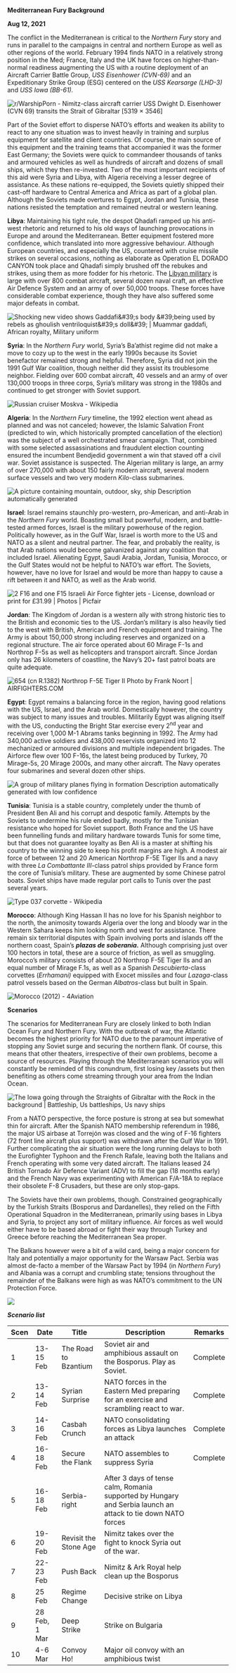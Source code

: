 **Mediterranean Fury Background**

**Aug 12, 2021**

The conflict in the Mediterranean is critical to the *Northern Fury*
story and runs in parallel to the campaigns in central and northern
Europe as well as other regions of the world. February 1994 finds NATO
in a relatively strong position in the Med; France, Italy and the UK
have forces on higher-than-normal readiness augmenting the US with a
routine deployment of an Aircraft Carrier Battle Group, *USS Eisenhower
(CVN-69)* and an Expeditionary Strike Group (ESG) centered on the *USS
Kearsarge (LHD-3)* and *USS Iowa (BB-61).*

![r/WarshipPorn - Nimitz-class aircraft carrier USS Dwight D. Eisenhower
(CVN 69) transits the Strait of Gibraltar \[5319 ×
3546\]](/assets/images/blog/post26/image1.jpeg)

Part of the Soviet effort to disperse NATO’s efforts and weaken its
ability to react to any one situation was to invest heavily in training
and surplus equipment for satellite and client countries. Of course, the
main source of this equipment and the training teams that accompanied it
was the former East Germany; the Soviets were quick to commandeer
thousands of tanks and armoured vehicles as well as hundreds of aircraft
and dozens of small ships, which they then re-invested. Two of the most
important recipients of this aid were Syria and Libya, with Algeria
receiving a lesser degree of assistance. As these nations re-equipped,
the Soviets quietly shipped their cast-off hardware to Central America
and Africa as part of a global plan. Although the Soviets made overtures
to Egypt, Jordan and Tunisia, these nations resisted the temptation and
remained neutral or western leaning.

**Libya**: Maintaining his tight rule, the despot Qhadafi ramped up his
anti-west rhetoric and returned to his old ways of launching
provocations in Europe and around the Mediterranean. Better equipment
fostered more confidence, which translated into more aggressive
behaviour. Although European countries, and especially the US, countered
with cruise missile strikes on several occasions, nothing as elaborate
as Operation EL DORADO CANYON took place and Qhadafi simply brushed off
the rebukes and strikes, using them as more fodder for his rhetoric. The
[Libyan military](about:blank#Forces_under_Gaddafi) is large with over
800 combat aircraft, several dozen naval craft, an effective Air Defence
System and an army of over 50,000 troops. These forces have considerable
combat experience, though they have also suffered some major defeats in
combat.

![Shocking new video shows Gaddafi&\#39;s body &\#39;being used by
rebels as ghoulish ventriloquist&\#39;s doll&\#39; | Muammar gaddafi,
African royalty, Military
uniform](/assets/images/blog/post26/image2.jpeg)

**Syria**: In the *Northern Fury* world, Syria’s Ba’athist regime did
not make a move to cozy up to the west in the early 1990s because its
Soviet benefactor remained strong and helpful. Therefore, Syria did not
join the 1991 Gulf War coalition, though neither did they assist its
troublesome neighbor. Fielding over 600 combat aircraft, 40 vessels and
an army of over 130,000 troops in three corps, Syria’s military was
strong in the 1980s and continued to get stronger with Soviet support.

![Russian cruiser Moskva -
Wikipedia](/assets/images/blog/post26/image3.jpeg)

**Algeria**: In the *Northern Fury* timeline, the 1992 election went
ahead as planned and was not canceled; however, the Islamic Salvation
Front (predicted to win, which historically prompted cancellation of the
election) was the subject of a well orchestrated smear campaign. That,
combined with some selected assassinations and fraudulent election
counting ensured the incumbent Bendjedid government a win that staved
off a civil war. Soviet assistance is suspected. The Algerian military
is large, an army of over 270,000 with about 150 fairly modern aircraft,
several modern surface vessels and two very modern *Kilo*-class
submarines.

![A picture containing mountain, outdoor, sky, ship Description
automatically generated](/assets/images/blog/post26/image4.jpeg)

**Israel**: Israel remains staunchly pro-western, pro-American, and
anti-Arab in the *Northern Fury* world. Boasting small but powerful,
modern, and battle-tested armed forces, Israel is the military
powerhouse of the region. Politically however, as in the Gulf War,
Israel is worth more to the US and NATO as a silent and neutral partner.
The fear, and probably the reality, is that Arab nations would become
galvanized against any coalition that included Israel. Alienating Egypt,
Saudi Arabia, Jordan, Tunisia, Morocco, or the Gulf States would not be
helpful to NATO’s war effort. The Soviets, however, have no love for
Israel and would be more than happy to cause a rift between it and NATO,
as well as the Arab world.

![2 F16 and one F15 Israeli Air Force fighter jets - License, download
or print for £31.99 | Photos |
Picfair](/assets/images/blog/post26/image5.jpeg)

**Jordan**: The Kingdom of Jordan is a western ally with strong historic
ties to the British and economic ties to the US. Jordan’s military is
also heavily tied to the west with British, American and French
equipment and training. The Army is about 150,000 strong including
reserves and organized on a regional structure. The air force operated
about 60 Mirage F-1s and Northrop F-5s as well as helicopters and
transport aircraft. Since Jordan only has 26 kilometers of coastline,
the Navy’s 20+ fast patrol boats are quite adequate.

![654 (cn R.1382) Northrop F-5E Tiger II Photo by Frank Noort |
AIRFIGHTERS.COM](/assets/images/blog/post26/image6.jpeg)

**Egypt**: Egypt remains a balancing force in the region, having good
relations with the US, Israel, and the Arab world. Domestically however,
the country was subject to many issues and troubles. Militarily Egypt
was aligning itself with the US, conducting the Bright Star exercise
every 2<sup>nd</sup> year and receiving over 1,000 M-1 Abrams tanks
beginning in 1992. The Army had 340,000 active soldiers and 438,000
reservists organized into 12 mechanized or armoured divisions and
multiple independent brigades. The Airforce flew over 100 F-16s, the
latest being produced by Turkey, 70 Mirage-5s, 20 Mirage 2000s, and many
other aircraft. The Navy operates four submarines and several dozen
other ships.

![A group of military planes flying in formation Description
automatically generated with low
confidence](/assets/images/blog/post26/image7.jpeg)

**Tunisia**: Tunisia is a stable country, completely under the thumb of
President Ben Ali and his corrupt and despotic family. Attempts by the
Soviets to undermine his rule ended badly, mostly for the Tunisian
resistance who hoped for Soviet support. Both France and the US have
been funnelling funds and military hardware towards Tunis for some time,
but that does not guarantee loyalty as Ben Ali is a master at shifting
his country to the winning side to keep his profit margins are high. A
modest air force of between 12 and 20 American Northrop F-5E Tiger IIs
and a navy with three *La Combattante III*-class patrol ships provided
by France form the core of Tunisia’s military. These are augmented by
some Chinese patrol boats. Soviet ships have made regular port calls to
Tunis over the past several years.

![Type 037 corvette -
Wikipedia](/assets/images/blog/post26/image8.jpeg)

**Morocco**: Although King Hassan II has no love for his Spanish
neighbor to the north, the animosity towards Algeria over the long and
bloody war in the Western Sahara keeps him looking north and west for
assistance. There remain six territorial disputes with Spain involving
ports and islands off the northern coast, Spain’s ***plazas de
soberanía.*** Although comprising just over 100 hectors in total, these
are a source of friction, as well as smuggling. Morocco’s military
consists of about 20 Northrop F-5E Tiger IIs and an equal number of
Mirage F.1s, as well as a Spanish *Descubierta*-class corvettes
(*Errhamani)* equipped with Exocet missiles and four *Lazaga*-class
patrol vessels based on the German *Albatros*-class but built in Spain.

![Morocco (2012) -
4Aviation](/assets/images/blog/post26/image9.jpeg)

**Scenarios**

The scenarios for Mediterranean Fury are closely linked to both Indian
Ocean Fury and Northern Fury. With the outbreak of war, the Atlantic
becomes the highest priority for NATO due to the paramount imperative of
stopping any Soviet surge and securing the northern flank. Of course,
this means that other theaters, irrespective of their own problems,
become a source of resources. Playing through the Mediterranean
scenarios you will constantly be reminded of this conundrum, first
losing key /assets but then benefiting as others come streaming through
your area from the Indian Ocean.

![The Iowa going through the Straights of Gibraltar with the Rock in the
background | Battleship, Us battleships, Us navy
ships](/assets/images/blog/post26/image10.jpeg)

From a NATO perspective, the force posture is strong at sea but somewhat
thin for aircraft. After the Spanish NATO membership referendum in 1986,
the major US airbase at Torrejón was closed and the wing of F-16
fighters (72 front line aircraft plus support) was withdrawn after the
Gulf War in 1991. Further complicating the air situation were the long
running delays to both the Eurofighter Typhoon and the French Rafale,
leaving both the Italians and French operating with some very dated
aircraft. The Italians leased 24 British Tornado Air Defence Variant
(ADV) to fill the gap (18 months early) and the French Navy was
experimenting with American F/A-18A to replace their obsolete F-8
Crusaders, but these are only stop-gaps.

The Soviets have their own problems, though. Constrained geographically
by the Turkish Straits (Bosporus and Dardanelles), they relied on the
Fifth Operational Squadron in the Mediterranean, primarily using bases
in Libya and Syria, to project any sort of military influence. Air
forces as well would either have to be based abroad or fight their way
through Turkey and Greece before reaching the Mediterranean Sea proper.

The Balkans however were a bit of a wild card, being a major concern for
Italy and potentially a major opportunity for the Warsaw Pact. Serbia
was almost de-facto a member of the Warsaw Pact by 1994 (in *Northern
Fury*) and Albania was a corrupt and crumbling state; tensions
throughout the remainder of the Balkans were high as was NATO’s
commitment to the UN Protection Force.

![](/assets/images/blog/post26/image11.png)

***Scenario
list***

| Scen | Date          | Title                 | Description                                                                                                  | Remarks  |
| ---- | ------------- | --------------------- | ------------------------------------------------------------------------------------------------------------ | -------- |
| 1    | 13-15 Feb     | The Road to Bzantium  | Soviet air and amphibious assault on the Bosporus. Play as Soviet.                                           | Complete |
| 2    | 13-14 Feb     | Syrian Surprise       | NATO forces in the Eastern Med preparing for an exercise and scrambling react to war.                        | Complete |
| 3    | 14-16 Feb     | Casbah Crunch         | NATO consolidating forces as Libya launches an attack                                                        | Complete |
| 4    | 16-18 Feb     | Secure the Flank      | NATO assembles to suppress Syria                                                                             | Complete |
| 5    | 16-18 Feb     | Serbia-right          | After 3 days of tense calm, Romania supported by Hungary and Serbia launch an attack to tie down NATO forces |          |
| 6    | 19-20 Feb     | Revisit the Stone Age | Nimitz takes over the fight to knock Syria out of the war.                                                   |          |
| 7    | 22-23 Feb     | Push Back             | Nimitz & Ark Royal help clean up the Bosporus                                                                |          |
| 8    | 25 Feb        | Regime Change         | Decisive strike on Libya                                                                                     |          |
| 9    | 28 Feb, 1 Mar | Deep Strike           | Strike on Bulgaria                                                                                           |          |
| 10   | 4-6 Mar       | Convoy Ho\!           | Major oil convoy with an amphibious twist                                                                    |          |
